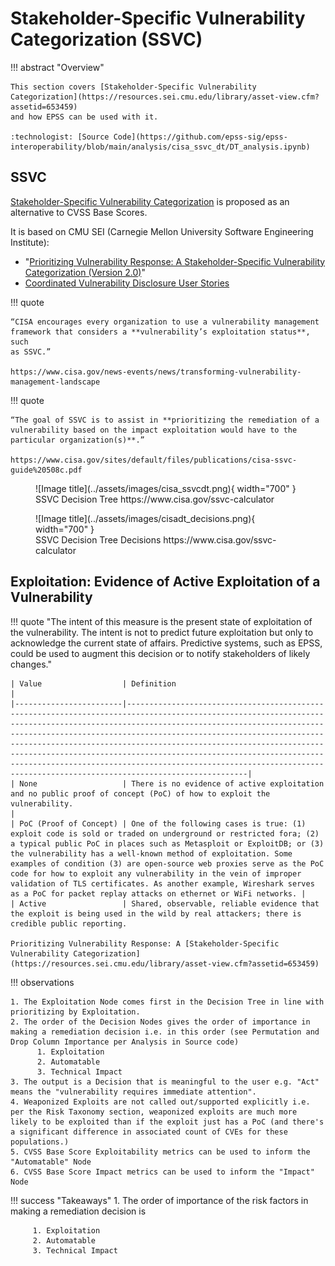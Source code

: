 # Stakeholder-Specific Vulnerability Categorization (SSVC)

!!! abstract "Overview"

    This section covers [Stakeholder-Specific Vulnerability Categorization](https://resources.sei.cmu.edu/library/asset-view.cfm?assetid=653459)
    and how EPSS can be used with it.

    :technologist: [Source Code](https://github.com/epss-sig/epss-interoperability/blob/main/analysis/cisa_ssvc_dt/DT_analysis.ipynb) 
  

## SSVC

[Stakeholder-Specific Vulnerability Categorization](https://resources.sei.cmu.edu/library/asset-view.cfm?assetid=653459) is proposed as an alternative to CVSS Base Scores.

It is based on CMU SEI (Carnegie Mellon University Software
Engineering Institute):

-   "<a
    href="https://resources.sei.cmu.edu/library/asset-view.cfm?assetid=653459"
    rel="nofollow">Prioritizing Vulnerability Response: A
    Stakeholder-Specific Vulnerability Categorization (Version 2.0)</a>"
-   <a
    href="https://resources.sei.cmu.edu/library/asset-view.cfm?assetid=886543"
    rel="nofollow">Coordinated Vulnerability Disclosure User Stories</a>

!!! quote

    “CISA encourages every organization to use a vulnerability management
    framework that considers a **vulnerability’s exploitation status**, such
    as SSVC.”

    https://www.cisa.gov/news-events/news/transforming-vulnerability-management-landscape
  
!!! quote

    “The goal of SSVC is to assist in **prioritizing the remediation of a
    vulnerability based on the impact exploitation would have to the
    particular organization(s)**.”

    https://www.cisa.gov/sites/default/files/publications/cisa-ssvc-guide%20508c.pdf


  
<figure markdown>
![Image title](../assets/images/cisa_ssvcdt.png){ width="700" }
<figcaption>SSVC Decision Tree https://www.cisa.gov/ssvc-calculator</figcaption> 
</figure>
  
<figure markdown>
![Image title](../assets/images/cisadt_decisions.png){ width="700" }
<figcaption>SSVC Decision Tree Decisions https://www.cisa.gov/ssvc-calculator</figcaption> 
</figure>


## Exploitation: Evidence of Active Exploitation of a Vulnerability

!!! quote
    "The intent of this measure is the present state of exploitation of the
    vulnerability. The intent is not to predict future exploitation but only
    to acknowledge the current state of affairs. Predictive systems, such as
    EPSS, could be used to augment this decision or to notify stakeholders
    of likely changes."


    | Value                  | Definition                                                                                                                                                                                                                                                                                                                                                                                                                                                                                                                          |
    |------------------------|-------------------------------------------------------------------------------------------------------------------------------------------------------------------------------------------------------------------------------------------------------------------------------------------------------------------------------------------------------------------------------------------------------------------------------------------------------------------------------------------------------------------------------------|
    | None                   | There is no evidence of active exploitation and no public proof of concept (PoC) of how to exploit the vulnerability.                                                                                                                                                                                                                                                                                                                                                                                                               |
    | PoC (Proof of Concept) | One of the following cases is true: (1) exploit code is sold or traded on underground or restricted fora; (2) a typical public PoC in places such as Metasploit or ExploitDB; or (3) the vulnerability has a well-known method of exploitation. Some examples of condition (3) are open-source web proxies serve as the PoC code for how to exploit any vulnerability in the vein of improper validation of TLS certificates. As another example, Wireshark serves as a PoC for packet replay attacks on ethernet or WiFi networks. |
    | Active                 | Shared, observable, reliable evidence that the exploit is being used in the wild by real attackers; there is credible public reporting.                                             

    Prioritizing Vulnerability Response: A [Stakeholder-Specific Vulnerability Categorization](https://resources.sei.cmu.edu/library/asset-view.cfm?assetid=653459)
                                                                                                                                                                                                                                        

!!! observations
    
    1. The Exploitation Node comes first in the Decision Tree in line with prioritizing by Exploitation.
    2. The order of the Decision Nodes gives the order of importance in making a remediation decision i.e. in this order (see Permutation and Drop Column Importance per Analysis in Source code)
          1. Exploitation
          2. Automatable
          3. Technical Impact
    3. The output is a Decision that is meaningful to the user e.g. "Act" means the "vulnerability requires immediate attention".
    4. Weaponized Exploits are not called out/supported explicitly i.e. per the Risk Taxonomy section, weaponized exploits are much more likely to be exploited than if the exploit just has a PoC (and there's a significant difference in associated count of CVEs for these populations.)
    5. CVSS Base Score Exploitability metrics can be used to inform the "Automatable" Node
    6. CVSS Base Score Impact metrics can be used to inform the "Impact" Node

!!! success "Takeaways"
    1. The order of importance of the risk factors in making a remediation decision is

         1. Exploitation
         2. Automatable
         3. Technical Impact


